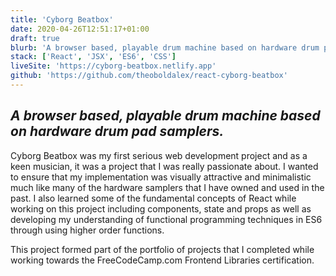```yaml
---
title: 'Cyborg Beatbox'
date: 2020-04-26T12:51:17+01:00
draft: true
blurb: 'A browser based, playable drum machine based on hardware drum pad samplers.'
stack: ['React', 'JSX', 'ES6', 'CSS']
liveSite: 'https://cyborg-beatbox.netlify.app'
github: 'https://github.com/theoboldalex/react-cyborg-beatbox'
---
```


## _A browser based, playable drum machine based on hardware drum pad samplers._

Cyborg Beatbox was my first serious web development project and as a keen musician, it was a project that I was really passionate about. I wanted to ensure that my implementation was visually attractive and minimalistic much like many of the hardware samplers that I have owned and used in the past. I also learned some of the fundamental concepts of React while working on this project including components, state and props as well as developing my understanding of functional programming techniques in ES6 through using higher order functions.

This project formed part of the portfolio of projects that I completed while working towards the FreeCodeCamp.com Frontend Libraries certification.

